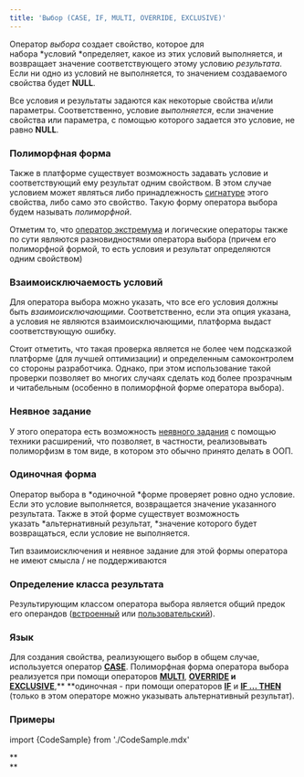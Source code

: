 ```yaml
---
title: 'Выбор (CASE, IF, MULTI, OVERRIDE, EXCLUSIVE)'
---
```


Оператор *выбора* создает свойство, которое для набора *условий *определяет, какое из этих условий выполняется, и возвращает значение соответствующего этому условию *результата*. Если ни одно из условий не выполняется, то значением создаваемого свойства будет **NULL**. 

Все условия и результаты задаются как некоторые свойства и/или параметры. Соответственно, условие *выполняется*, если значение свойства или параметра, с помощью которого задается это условие, не равно **NULL**. 

### Полиморфная форма

Также в платформе существует возможность задавать условие и соответствующий ему результат одним свойством. В этом случае условием может являться либо принадлежность [сигнатуре](Сигнатура_свойства_CLASS.md) этого свойства, либо само это свойство. Такую форму оператора выбора будем называть *полиморфной*.

Отметим то, что [оператор экстремума](Экстремумы_MAX_MIN.md) и логические операторы также по сути являются разновидностями оператора выбора (причем его полиморфной формой, то есть условия и результат определяются одним свойством)

### Взаимоисключаемость условий

Для оператора выбора можно указать, что все его условия должны быть *взаимоисключающими*. Соответственно, если эта опция указана, а условия не являются взаимоисключающими, платформа выдаст соответствующую ошибку.

Стоит отметить, что такая проверка является не более чем подсказкой платформе (для лучшей оптимизации) и определенным самоконтролем со стороны разработчика. Однако, при этом использование такой проверки позволяет во многих случаях сделать код более прозрачным и читабельным (особенно в полиморфной форме оператора выбора).

### Неявное задание

У этого оператора есть возможность [неявного задания](Расширение_свойств.md) с помощью техники расширений, что позволяет, в частности, реализовывать полиморфизм в том виде, в котором это обычно принято делать в ООП.

### Одиночная форма

Оператор выбора в *одиночной *форме проверяет ровно одно условие. Если это условие выполняется, возвращается значение указанного результата. Также в этой форме существует возможность указать *альтернативный результат, *значение которого будет возвращаться, если условие не выполняется.

Тип взаимоисключения и неявное задание для этой формы оператора не имеют смысла / не поддерживаются

### Определение класса результата

Результирующим классом оператора выбора является общий предок его операндов ([встроенный](Встроенные_классы.md#общий-предок) или [пользовательский](Пользовательские_классы.md#общий-предок)).

### Язык

Для создания свойства, реализующего выбор в общем случае, используется оператор **[CASE](Оператор_CASE.md)**. Полиморфная форма оператора выбора реализуется при помощи операторов **[MULTI](Оператор_MULTI.md)**, **[OVERRIDE](Оператор_OVERRIDE.md) и [EXCLUSIVE](Оператор_EXCLUSIVE.md)**,** **одиночная - при помощи операторов **[IF](Оператор_IF.md)** и **[IF ... THEN](Оператор_IF_..._THEN.md)** (только в этом операторе можно указывать альтернативный результат).

### Примеры

import {CodeSample} from './CodeSample.mdx'

<CodeSample url="https://documentation.lsfusion.org/sample?file=OperatorPropertySample&block=case"/>

<CodeSample url="https://documentation.lsfusion.org/sample?file=OperatorPropertySample&block=multi"/>


<CodeSample url="https://documentation.lsfusion.org/sample?file=OperatorPropertySample&block=override"/>


<CodeSample url="https://documentation.lsfusion.org/sample?file=OperatorPropertySample&block=exclusive"/>


<CodeSample url="https://documentation.lsfusion.org/sample?file=OperatorPropertySample&block=if"/>


<CodeSample url="https://documentation.lsfusion.org/sample?file=OperatorPropertySample&block=ifthen"/>

**  
**

  
